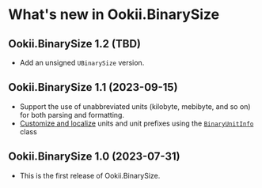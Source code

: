 # What's new in Ookii.BinarySize

## Ookii.BinarySize 1.2 (TBD)

- Add an unsigned `UBinarySize` version.

## Ookii.BinarySize 1.1 (2023-09-15)

- Support the use of unabbreviated units (kilobyte, mebibyte, and so on) for both parsing and
  formatting.
- [Customize and localize](../README.md#localization) units and unit prefixes using the
  [`BinaryUnitInfo`][] class

## Ookii.BinarySize 1.0 (2023-07-31)

- This is the first release of Ookii.BinarySize.

[`BinaryUnitInfo`]: https://www.ookii.org/docs/binarysize-1.1/html/T_Ookii_BinaryUnitInfo.htm
